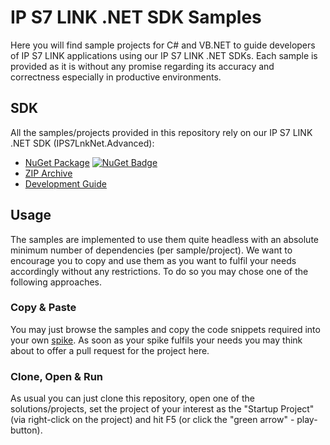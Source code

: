 # IP S7 LINK .NET SDK Samples
Here you will find sample projects for C# and VB.NET to guide developers of IP S7 LINK applications using our IP S7 LINK .NET SDKs. Each sample is provided as it is without any promise regarding its accuracy and correctness especially in productive environments.

## SDK
All the samples/projects provided in this repository rely on our IP S7 LINK .NET SDK (IPS7LnkNet.Advanced):
 * [NuGet Package](https://www.nuget.org/packages/IPS7LnkNet.Advanced/) [![NuGet Badge](https://buildstats.info/nuget/IPS7LnkNet.Advanced/)](https://www.nuget.org/packages/IPS7LnkNet.Advanced/)
 * [ZIP Archive](https://docs.traeger.de/downloads?do=download_latest&name=ips7lnknet.advanced&type=zip)
 * [Development Guide](https://docs.traeger.de/en/software/sdk/s7/net/development.guide)

## Usage
The samples are implemented to use them quite headless with an absolute minimum number of dependencies (per sample/project). We want to encourage you to copy and use them as you want to fulfil your needs accordingly without any restrictions. To do so you may chose one of the following approaches.

### Copy & Paste
You may just browse the samples and copy the code snippets required into your own [spike](https://en.wikipedia.org/wiki/Spike_(software_development)). As soon as your spike fulfils your needs you may think about to offer a pull request for the project here.

### Clone, Open & Run
As usual you can just clone this repository, open one of the solutions/projects, set the project of your interest as the "Startup Project" (via right-click on the project) and hit F5 (or click the "green arrow" - play-button).
